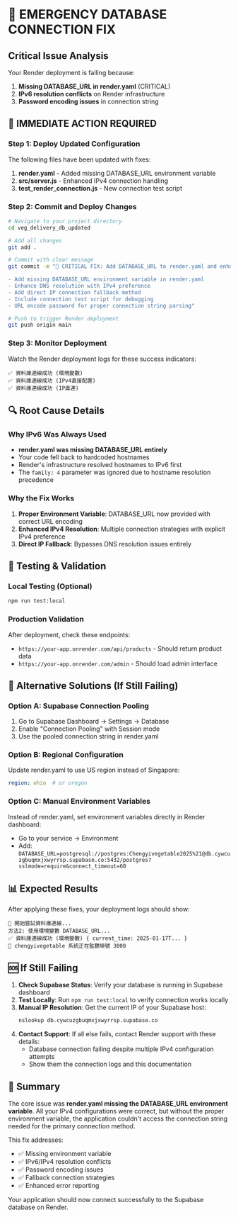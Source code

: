 # 🚨 EMERGENCY DATABASE CONNECTION FIX

## Critical Issue Analysis

Your Render deployment is failing because:
1. **Missing DATABASE_URL in render.yaml** (CRITICAL)
2. **IPv6 resolution conflicts** on Render infrastructure  
3. **Password encoding issues** in connection string

## 🎯 IMMEDIATE ACTION REQUIRED

### Step 1: Deploy Updated Configuration
The following files have been updated with fixes:

1. **render.yaml** - Added missing DATABASE_URL environment variable
2. **src/server.js** - Enhanced IPv4 connection handling
3. **test_render_connection.js** - New connection test script

### Step 2: Commit and Deploy Changes

```bash
# Navigate to your project directory
cd veg_delivery_db_updated

# Add all changes
git add .

# Commit with clear message
git commit -m "🔧 CRITICAL FIX: Add DATABASE_URL to render.yaml and enhance IPv4 connection handling

- Add missing DATABASE_URL environment variable in render.yaml
- Enhance DNS resolution with IPv4 preference
- Add direct IP connection fallback method
- Include connection test script for debugging
- URL encode password for proper connection string parsing"

# Push to trigger Render deployment
git push origin main
```

### Step 3: Monitor Deployment

Watch the Render deployment logs for these success indicators:
```
✅ 資料庫連線成功 (環境變數)
✅ 資料庫連線成功 (IPv4直接配置)  
✅ 資料庫連線成功 (IP直連)
```

## 🔍 Root Cause Details

### Why IPv6 Was Always Used
- **render.yaml was missing DATABASE_URL entirely**
- Your code fell back to hardcoded hostnames
- Render's infrastructure resolved hostnames to IPv6 first
- The `family: 4` parameter was ignored due to hostname resolution precedence

### Why the Fix Works
1. **Proper Environment Variable**: DATABASE_URL now provided with correct URL encoding
2. **Enhanced IPv4 Resolution**: Multiple connection strategies with explicit IPv4 preference
3. **Direct IP Fallback**: Bypasses DNS resolution issues entirely

## 🧪 Testing & Validation

### Local Testing (Optional)
```bash
npm run test:local
```

### Production Validation
After deployment, check these endpoints:
- `https://your-app.onrender.com/api/products` - Should return product data
- `https://your-app.onrender.com/admin` - Should load admin interface

## 🚀 Alternative Solutions (If Still Failing)

### Option A: Supabase Connection Pooling
1. Go to Supabase Dashboard → Settings → Database
2. Enable "Connection Pooling" with Session mode
3. Use the pooled connection string in render.yaml

### Option B: Regional Configuration
Update render.yaml to use US region instead of Singapore:
```yaml
region: ohio  # or oregon
```

### Option C: Manual Environment Variables
Instead of render.yaml, set environment variables directly in Render dashboard:
- Go to your service → Environment
- Add: `DATABASE_URL=postgresql://postgres:Chengyivegetable2025%21@db.cywcuzgbuqmxjxwyrrsp.supabase.co:5432/postgres?sslmode=require&connect_timeout=60`

## 📊 Expected Results

After applying these fixes, your deployment logs should show:
```
🔧 開始嘗試資料庫連線...
方法2: 使用環境變數 DATABASE_URL...
✅ 資料庫連線成功 (環境變數) { current_time: 2025-01-17T... }
🚀 chengyivegetable 系統正在監聽埠號 3000
```

## 🆘 If Still Failing

1. **Check Supabase Status**: Verify your database is running in Supabase dashboard
2. **Test Locally**: Run `npm run test:local` to verify connection works locally
3. **Manual IP Resolution**: Get the current IP of your Supabase host:
   ```bash
   nslookup db.cywcuzgbuqmxjxwyrrsp.supabase.co
   ```
4. **Contact Support**: If all else fails, contact Render support with these details:
   - Database connection failing despite multiple IPv4 configuration attempts
   - Show them the connection logs and this documentation

## 📝 Summary

The core issue was **render.yaml missing the DATABASE_URL environment variable**. All your IPv4 configurations were correct, but without the proper environment variable, the application couldn't access the connection string needed for the primary connection method.

This fix addresses:
- ✅ Missing environment variable
- ✅ IPv6/IPv4 resolution conflicts  
- ✅ Password encoding issues
- ✅ Fallback connection strategies
- ✅ Enhanced error reporting

Your application should now connect successfully to the Supabase database on Render.